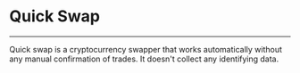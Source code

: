 # Quick Swap

---

Quick swap is a cryptocurrency swapper that works automatically without any manual confirmation of trades. It doesn't collect any identifying data.
